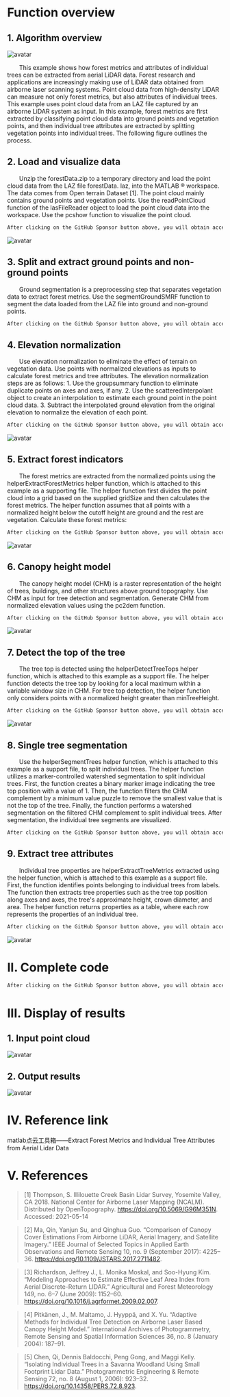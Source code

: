 #  Function overview 

##  1. Algorithm overview 

 ![avatar]( 7ccfc8c7b03b4b5eb6308fa44782fa58.png) 

   This example shows how forest metrics and attributes of individual trees can be extracted from aerial LiDAR data. Forest research and applications are increasingly making use of LiDAR data obtained from airborne laser scanning systems. Point cloud data from high-density LiDAR can measure not only forest metrics, but also attributes of individual trees. This example uses point cloud data from an LAZ file captured by an airborne LiDAR system as input. In this example, forest metrics are first extracted by classifying point cloud data into ground points and vegetation points, and then individual tree attributes are extracted by splitting vegetation points into individual trees. The following figure outlines the process.  

##  2. Load and visualize data 

   Unzip the forestData.zip to a temporary directory and load the point cloud data from the LAZ file forestData. laz, into the MATLAB ® workspace. The data comes from Open terrain Dataset [1]. The point cloud mainly contains ground points and vegetation points. Use the readPointCloud function of the lasFileReader object to load the point cloud data into the workspace. Use the pcshow function to visualize the point cloud. 

  ```python  
After clicking on the GitHub Sponsor button above, you will obtain access permissions to my private code repository ( https://github.com/slowlon/my_code_bar ) to view this blog code. By searching the code number of this blog, you can find the code you need, code number is: 2024020309574524848
  ```  
 ![avatar]( 3bbceeb43c5c4a0cbd17578615232513.png) 

##  3. Split and extract ground points and non-ground points 

   Ground segmentation is a preprocessing step that separates vegetation data to extract forest metrics. Use the segmentGroundSMRF function to segment the data loaded from the LAZ file into ground and non-ground points. 

  ```python  
After clicking on the GitHub Sponsor button above, you will obtain access permissions to my private code repository ( https://github.com/slowlon/my_code_bar ) to view this blog code. By searching the code number of this blog, you can find the code you need, code number is: 2024020309574524848
  ```  
##  4. Elevation normalization 

   Use elevation normalization to eliminate the effect of terrain on vegetation data. Use points with normalized elevations as inputs to calculate forest metrics and tree attributes. The elevation normalization steps are as follows: 1. Use the groupsummary function to eliminate duplicate points on axes and axes, if any. 2. Use the scatteredInterpolant object to create an interpolation to estimate each ground point in the point cloud data. 3. Subtract the interpolated ground elevation from the original elevation to normalize the elevation of each point. 

  ```python  
After clicking on the GitHub Sponsor button above, you will obtain access permissions to my private code repository ( https://github.com/slowlon/my_code_bar ) to view this blog code. By searching the code number of this blog, you can find the code you need, code number is: 2024020309574524848
  ```  
 ![avatar]( 8e5ac3816d85458a883da9c7edef8bd3.png) 

##  5. Extract forest indicators 

   The forest metrics are extracted from the normalized points using the helperExtractForestMetrics helper function, which is attached to this example as a supporting file. The helper function first divides the point cloud into a grid based on the supplied gridSize and then calculates the forest metrics. The helper function assumes that all points with a normalized height below the cutoff height are ground and the rest are vegetation. Calculate these forest metrics: 

  ```python  
After clicking on the GitHub Sponsor button above, you will obtain access permissions to my private code repository ( https://github.com/slowlon/my_code_bar ) to view this blog code. By searching the code number of this blog, you can find the code you need, code number is: 2024020309574524848
  ```  
 ![avatar]( 5423d9c186844af5b6a795ea5c54fbcb.png) 

##  6. Canopy height model 

   The canopy height model (CHM) is a raster representation of the height of trees, buildings, and other structures above ground topography. Use CHM as input for tree detection and segmentation. Generate CHM from normalized elevation values using the pc2dem function. 

  ```python  
After clicking on the GitHub Sponsor button above, you will obtain access permissions to my private code repository ( https://github.com/slowlon/my_code_bar ) to view this blog code. By searching the code number of this blog, you can find the code you need, code number is: 2024020309574524848
  ```  
 ![avatar]( bdc5930288fc4483b7cad49a76641323.png) 

##  7. Detect the top of the tree 

   The tree top is detected using the helperDetectTreeTops helper function, which is attached to this example as a support file. The helper function detects the tree top by looking for a local maximum within a variable window size in CHM. For tree top detection, the helper function only considers points with a normalized height greater than minTreeHeight. 

  ```python  
After clicking on the GitHub Sponsor button above, you will obtain access permissions to my private code repository ( https://github.com/slowlon/my_code_bar ) to view this blog code. By searching the code number of this blog, you can find the code you need, code number is: 2024020309574524848
  ```  
 ![avatar]( 4849511b47e34b6db22ac05d5e27ea8f.png) 

##  8. Single tree segmentation 

   Use the helperSegmentTrees helper function, which is attached to this example as a support file, to split individual trees. The helper function utilizes a marker-controlled watershed segmentation to split individual trees. First, the function creates a binary marker image indicating the tree top position with a value of 1. Then, the function filters the CHM complement by a minimum value puzzle to remove the smallest value that is not the top of the tree. Finally, the function performs a watershed segmentation on the filtered CHM complement to split individual trees. After segmentation, the individual tree segments are visualized. 

  ```python  
After clicking on the GitHub Sponsor button above, you will obtain access permissions to my private code repository ( https://github.com/slowlon/my_code_bar ) to view this blog code. By searching the code number of this blog, you can find the code you need, code number is: 2024020309574524848
  ```  
##  9. Extract tree attributes 

   Individual tree properties are helperExtractTreeMetrics extracted using the helper function, which is attached to this example as a support file. First, the function identifies points belonging to individual trees from labels. The function then extracts tree properties such as the tree top position along axes and axes, the tree's approximate height, crown diameter, and area. The helper function returns properties as a table, where each row represents the properties of an individual tree. 

  ```python  
After clicking on the GitHub Sponsor button above, you will obtain access permissions to my private code repository ( https://github.com/slowlon/my_code_bar ) to view this blog code. By searching the code number of this blog, you can find the code you need, code number is: 2024020309574524848
  ```  
 ![avatar]( 5692d1d8dc964d11b4551b7224dc8aa9.png) 

#  II. Complete code 

  ```python  
After clicking on the GitHub Sponsor button above, you will obtain access permissions to my private code repository ( https://github.com/slowlon/my_code_bar ) to view this blog code. By searching the code number of this blog, you can find the code you need, code number is: 2024020309574524848
  ```  
#  III. Display of results 

##  1. Input point cloud 

 ![avatar]( b915db9d8ef74a229dbdcbb8448e0d64.png) 

##  2. Output results 

 ![avatar]( cc4a71e34e93479f8695a9746f767764.png) 

#  IV. Reference link 

 matlab点云工具箱——Extract Forest Metrics and Individual Tree Attributes from Aerial Lidar Data 

#  V. References 

>  [1] Thompson, S. Illilouette Creek Basin Lidar Survey, Yosemite Valley, CA 2018. National Center for Airborne Laser Mapping (NCALM). Distributed by OpenTopography. https://doi.org/10.5069/G96M351N. Accessed: 2021-05-14 

>  [2] Ma, Qin, Yanjun Su, and Qinghua Guo. “Comparison of Canopy Cover Estimations From Airborne LiDAR, Aerial Imagery, and Satellite Imagery.” IEEE Journal of Selected Topics in Applied Earth Observations and Remote Sensing 10, no. 9 (September 2017): 4225–36. https://doi.org/10.1109/JSTARS.2017.2711482. 

>  [3] Richardson, Jeffrey J., L. Monika Moskal, and Soo-Hyung Kim. “Modeling Approaches to Estimate Effective Leaf Area Index from Aerial Discrete-Return LIDAR.” Agricultural and Forest Meteorology 149, no. 6–7 (June 2009): 1152–60. https://doi.org/10.1016/j.agrformet.2009.02.007. 

>  [4] Pitkänen, J., M. Maltamo, J. Hyyppä, and X. Yu. “Adaptive Methods for Individual Tree Detection on Airborne Laser Based Canopy Height Model.” International Archives of Photogrammetry, Remote Sensing and Spatial Information Sciences 36, no. 8 (January 2004): 187–91. 

>  [5] Chen, Qi, Dennis Baldocchi, Peng Gong, and Maggi Kelly. “Isolating Individual Trees in a Savanna Woodland Using Small Footprint Lidar Data.” Photogrammetric Engineering & Remote Sensing 72, no. 8 (August 1, 2006): 923–32. https://doi.org/10.14358/PERS.72.8.923. 

